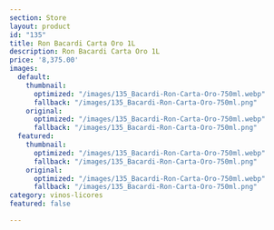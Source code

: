 ```yaml
---
section: Store
layout: product
id: "135"
title: Ron Bacardi Carta Oro 1L
description: Ron Bacardi Carta Oro 1L
price: '8,375.00'
images:
  default:
    thumbnail:
      optimized: "/images/135_Bacardi-Ron-Carta-Oro-750ml.webp"
      fallback: "/images/135_Bacardi-Ron-Carta-Oro-750ml.png"
    original:
      optimized: "/images/135_Bacardi-Ron-Carta-Oro-750ml.webp"
      fallback: "/images/135_Bacardi-Ron-Carta-Oro-750ml.png"
  featured:
    thumbnail:
      optimized: "/images/135_Bacardi-Ron-Carta-Oro-750ml.webp"
      fallback: "/images/135_Bacardi-Ron-Carta-Oro-750ml.png"
    original:
      optimized: "/images/135_Bacardi-Ron-Carta-Oro-750ml.webp"
      fallback: "/images/135_Bacardi-Ron-Carta-Oro-750ml.png"
category: vinos-licores
featured: false

---
```


